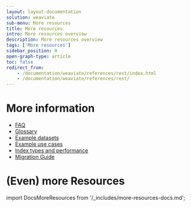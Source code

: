 ```yaml
---
layout: layout-documentation
solution: weaviate
sub-menu: More resources
title: More resources
intro: More resources overview
description: More resources overview
tags: ['More resources']
sidebar_position: 0
open-graph-type: article
toc: false
redirect_from:
    - /documentation/weaviate/references/rest/index.html
    - /documentation/weaviate/references/rest/
---
```


# More information

- [FAQ](./faq.md)
- [Glossary](./glossary.md)
- [Example datasets](./example-datasets.md)
- [Example use cases](./example-use-cases.md)
- [Index types and performance](./performance.md)
- [Migration Guide](./migration-guide.md)
<!-- - [Deprecation messages]---(./_deprecation-messages.md) -->

# (Even) more Resources

import DocsMoreResources from '/_includes/more-resources-docs.md';

<DocsMoreResources />